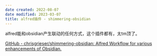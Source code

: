 ```yaml
---
date created: 2022-08-07
date modified: 2023-03-07
title: alfred插件 - shimmering-obsidian
---
```


alfred能和obsidian产生联动的任何方式，这个插件都有，太tm顶了。

[GitHub - chrisgrieser/shimmering-obsidian: Alfred Workflow for various enhancements of Obsidian.](https://github.com/chrisgrieser/shimmering-obsidian)
